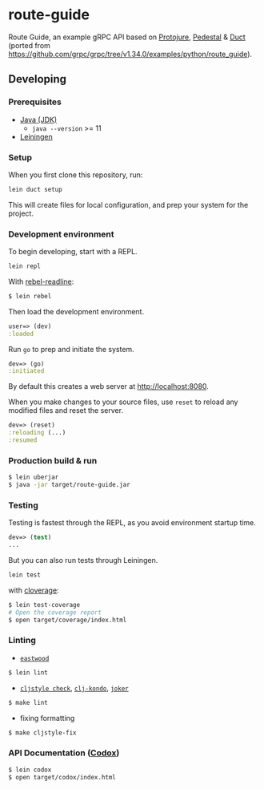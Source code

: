 # route-guide

Route Guide, an example gRPC API based on [Protojure](https://github.com/protojure/lib), [Pedestal](https://github.com/pedestal/pedestal) & [Duct](https://github.com/duct-framework/duct) (ported from https://github.com/grpc/grpc/tree/v1.34.0/examples/python/route_guide).

## Developing

### Prerequisites

- [Java (JDK)](http://openjdk.java.net/)
    - `java --version` >= 11
- [Leiningen](https://leiningen.org/)

### Setup

When you first clone this repository, run:

```sh
lein duct setup
```

This will create files for local configuration, and prep your system
for the project.

### Development environment

To begin developing, start with a REPL.

```sh
lein repl
```

With [rebel-readline](https://github.com/bhauman/rebel-readline):

```sh
$ lein rebel
```

Then load the development environment.

```clojure
user=> (dev)
:loaded
```

Run `go` to prep and initiate the system.

```clojure
dev=> (go)
:initiated
```

By default this creates a web server at <http://localhost:8080>.

When you make changes to your source files, use `reset` to reload any
modified files and reset the server.

```clojure
dev=> (reset)
:reloading (...)
:resumed
```

### Production build & run

```sh
$ lein uberjar
$ java -jar target/route-guide.jar
```

### Testing

Testing is fastest through the REPL, as you avoid environment startup
time.

```clojure
dev=> (test)
...
```

But you can also run tests through Leiningen.

```sh
lein test
```

with [cloverage](https://github.com/cloverage/cloverage):

```sh
$ lein test-coverage
# Open the coverage report
$ open target/coverage/index.html
```

### Linting

- [`eastwood`](https://github.com/jonase/eastwood)

```sh
$ lein lint
```

- [`cljstyle check`](https://github.com/greglook/cljstyle), [`clj-kondo`](https://github.com/borkdude/clj-kondo), [`joker`](https://github.com/candid82/joker)

```sh
$ make lint
```

- fixing formatting

```sh
$ make cljstyle-fix
```

### API Documentation ([Codox](https://github.com/weavejester/codox))

```sh
$ lein codox
$ open target/codox/index.html
```
